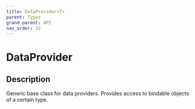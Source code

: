 ```yaml
---
title: DataProvider<T>
parent: Types
grand_parent: API
nav_order: 32
---
```


# DataProvider<T>

## Description

Generic base class for data providers. Provides access to bindable objects of a certain type.
